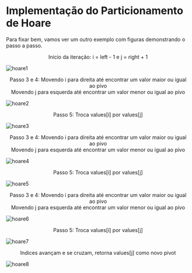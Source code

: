 # Implementação do Particionamento de Hoare

Para fixar bem, vamos ver um outro exemplo com figuras demonstrando o passo a passo.

<p align="center">Inicio da iteração: i = left - 1 e j = right + 1</p>

![hoare1](hoare1.png)

<p align="center">Passo 3 e 4: Movendo i para direita até encontrar um valor maior ou igual ao pivo <br> Movendo j para esquerda até encontrar um valor menor ou igual ao pivo</p>

![hoare2](hoare2.png)

<p align="center">Passo 5: Troca values[i] por values[j]</p>

![hoare3](hoare3.png)

<p align="center">Passo 3 e 4: Movendo i para direita até encontrar um valor maior ou igual ao pivo <br> Movendo j para esquerda até encontrar um valor menor ou igual ao pivo</p>

![hoare4](hoare4.png)

<p align="center">Passo 5: Troca values[i] por values[j]</p>

![hoare5](hoare5.png)

<p align="center">Passo 3 e 4: Movendo i para direita até encontrar um valor maior ou igual ao pivo <br> Movendo j para esquerda até encontrar um valor menor ou igual ao pivo</p>

![hoare6](hoare6.png)

<p align="center">Passo 5: Troca values[i] por values[j]</p>

![hoare7](hoare7.png)

<p align="center">Indices avançam e se cruzam, retorna values[j] como novo pivot</p>

![hoare8](hoare8.png)
